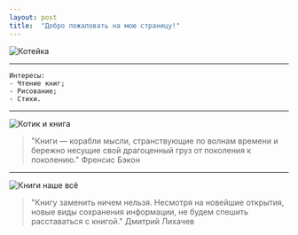 ```yaml
---
layout: post
title:  "Добро пожаловать на мою страницу!"
--- 
```

 ![](http://www.1zoom.me/big2/881/254231-Sepik.jpg "Котейка")  
 
* * * * *    
```  
Интересы:  
- Чтение книг;  
- Рисование;    
- Стихи. 
```  
* * * * *  
![](https://i.pinimg.com/originals/4d/f6/1b/4df61b89ef51c17ab4f5d3ee2bc55313.jpg "Котик и книга")


>"Книги — корабли мысли, странствующие по волнам времени и бережно несущие свой драгоценный груз от поколения к поколению."
Френсис Бэкон  

* * * * *  
![](http://www.fullhdoboi.ru/_ph/29/652995961.jpg "Книги наше всё")  
>"Книгу заменить ничем нельзя. Несмотря на новейшие открытия, новые виды сохранения информации, не будем спешить расставаться с книгой." 
Дмитрий Лихачев




